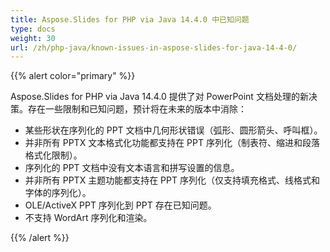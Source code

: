```yaml
---
title: Aspose.Slides for PHP via Java 14.4.0 中已知问题
type: docs
weight: 30
url: /zh/php-java/known-issues-in-aspose-slides-for-java-14-4-0/
---
```


{{% alert color="primary" %}} 

Aspose.Slides for PHP via Java 14.4.0 提供了对 PowerPoint 文档处理的新决策。存在一些限制和已知问题，预计将在未来的版本中消除：

- 某些形状在序列化的 PPT 文档中几何形状错误（弧形、圆形箭头、呼叫框）。
- 并非所有 PPTX 文本格式化功能都支持在 PPT 序列化（制表符、缩进和段落格式化限制）。
- 序列化的 PPT 文档中没有文本语言和拼写设置的信息。
- 并非所有 PPTX 主题功能都支持在 PPT 序列化（仅支持填充格式、线格式和字体的序列化）。
- OLE/ActiveX PPT 序列化到 PPT 存在已知问题。
- 不支持 WordArt 序列化和渲染。

{{% /alert %}}